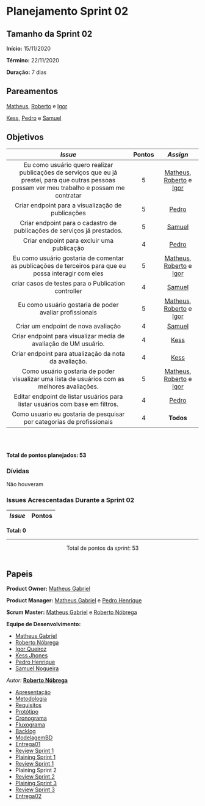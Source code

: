 # Planejamento Sprint 02

<p align="justify">

</p>


## Tamanho da Sprint 02      
**Início:** 15/11/2020
   
**Término:** 22/11/2020  

**Duração:** 7 dias   

## Pareamentos   

[Matheus](https://github.com/Matheus73), [Roberto](https://github.com/Sayuck) e [Igor](https://github.com/igorq937) 

[Kess](https://github.com/kessJhones), [Pedro](https://github.com/Pedrok99) e [Samuel](https://github.com/SamuelNoB) 


## Objetivos   

|     _Issue_      |    Pontos   |     *Assign*     |
|:----------------:|:-----------:|:----------------:|
|Eu como usuário quero realizar publicações de serviços que eu já prestei, para que outras pessoas possam ver meu trabalho e possam me contratar|5|[Matheus](https://github.com/Matheus73), [Roberto](https://github.com/Sayuck) e [Igor](https://github.com/igorq937) 
|Criar endpoint para a visualização de publicações|5|[Pedro](https://github.com/Pedrok99)
Criar endpoint para o cadastro de publicações de serviços já prestados.|5|[Samuel](https://github.com/SamuelNoB)
|Criar endpoint para excluir uma publicação|4|[Pedro](https://github.com/Pedrok99)
|Eu como usuário gostaria de comentar as publicações de terceiros para que eu possa interagir com eles|5|[Matheus](https://github.com/Matheus73), [Roberto](https://github.com/Sayuck) e [Igor](https://github.com/igorq937) 
|criar casos de testes para o Publication controller|4|[Samuel](https://github.com/SamuelNoB)
|Eu como usuário gostaria de poder avaliar profissionais|5|[Matheus](https://github.com/Matheus73), [Roberto](https://github.com/Sayuck) e [Igor](https://github.com/igorq937) 
|Criar um endpoint de nova avaliação|4|[Samuel](https://github.com/SamuelNoB)
|Criar endpoint para visualizar media de avaliação de UM usuário.|4|[Kess](https://github.com/kessJhones)
|Criar endpoint para atualização da nota da avaliação.|4|[Kess](https://github.com/kessJhones)
|Como usuário gostaria de poder visualizar uma lista de usuários com as melhores avaliações.|5|[Matheus](https://github.com/Matheus73), [Roberto](https://github.com/Sayuck) e [Igor](https://github.com/igorq937) 
|Editar endpoint de listar usuários para listar usuários com base em filtros.|4|[Pedro](https://github.com/Pedrok99)
|Como usuario eu gostaria de pesquisar por categorias de profissionais|4|**Todos**


<br/>
<br/>

<b>Total de pontos planejados: 53</b>  

### Dívidas    

Não houveram

### Issues Acrescentadas Durante a Sprint 02

|     _Issue_      |    Pontos   |
|:----------------:|:-----------:|


<b>Total: 0</b> 

***


<div style="text-align: center"> Total de pontos da <i>sprint</i>: 53 </div> <br>


## Papeis


**Product Owner:** [Matheus Gabriel](https://github.com/Matheus73)

**Product Manager:** [Matheus Gabriel](https://github.com/Matheus73) e [Pedro Henrique](https://github.com/Pedrok99)

**Scrum Master:** [Matheus Gabriel](https://github.com/Matheus73) e [Roberto Nóbrega](https://github.com/Sayuck)

**Equipe de Desenvolvimento:** 
- [Matheus Gabriel](https://github.com/Matheus73)
- [Roberto Nóbrega](https://github.com/Sayuck) 
- [Igor Queiroz](https://github.com/igorq937) 
- [Kess Jhones](https://github.com/kessJhones)
- [Pedro Henrique](https://github.com/Pedrok99)
- [Samuel Nogueira](https://github.com/SamuelNoB) 

*Autor:* **[Roberto Nóbrega](https://github.com/Sayuck)**

- [Apresentação](/Apresentacao.MD)
- [Metodologia](/Metodologia.MD)
- [Requisitos](/Requisitos.MD)
- [Protótipo](/Prototipo.MD)
- [Cronograma](/Cronograma.MD)
- [Fluxograma](/Fluxograma.MD)
- [Backlog](/Backlog.MD)
- [ModelagemBD](/DER-DLD.MD)
- [Entrega01](/Entrega01.MD)
- [Review Sprint 1](/Review01.MD)
- [Plaining Sprint 1](/Plaining_Sprint1.MD)
- [Review Sprint 1](/Review01.MD)
- Plaining Sprint 2
- [Review Sprint 2](/Review02.MD)
- [Plaining Sprint 3](/Plaining_Sprint3.MD)
- [Review Sprint 3](/Review03.MD)
- [Entrega02](/Entrega02.MD)
